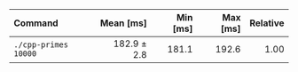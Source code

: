 | Command | Mean [ms] | Min [ms] | Max [ms] | Relative |
|:---|---:|---:|---:|---:|
| `./cpp-primes 10000` | 182.9 ± 2.8 | 181.1 | 192.6 | 1.00 |
